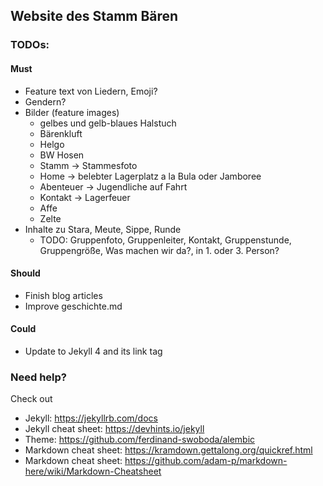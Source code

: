 ## Website des Stamm Bären

### TODOs:

#### Must
- Feature text von Liedern, Emoji?
- Gendern?
- Bilder (feature images)
  - gelbes und gelb-blaues Halstuch
  - Bärenkluft
  - Helgo
  - BW Hosen
  - Stamm -> Stammesfoto
  - Home -> belebter Lagerplatz a la Bula oder Jamboree
  - Abenteuer -> Jugendliche auf Fahrt
  - Kontakt -> Lagerfeuer
  - Affe
  - Zelte
- Inhalte zu Stara, Meute, Sippe, Runde
  - TODO: Gruppenfoto, Gruppenleiter, Kontakt, Gruppenstunde, Gruppengröße, Was machen wir da?, in 1. oder 3. Person?

#### Should
- Finish blog articles
- Improve geschichte.md

#### Could
- Update to Jekyll 4 and its link tag

### Need help?
Check out
- Jekyll: https://jekyllrb.com/docs
- Jekyll cheat sheet: https://devhints.io/jekyll
- Theme: https://github.com/ferdinand-swoboda/alembic
- Markdown cheat sheet: https://kramdown.gettalong.org/quickref.html
- Markdown cheat sheet: https://github.com/adam-p/markdown-here/wiki/Markdown-Cheatsheet
